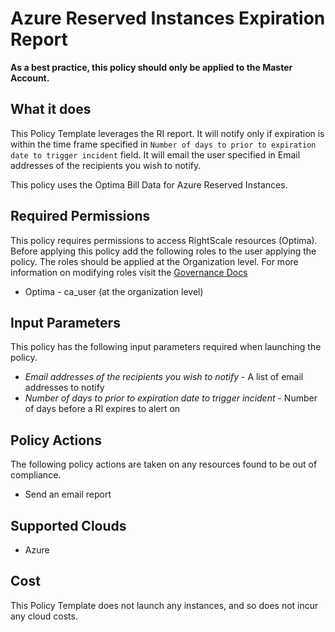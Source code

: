 # Azure Reserved Instances Expiration Report

**As a best practice, this policy should only be applied to the Master Account.**

## What it does

This Policy Template leverages the RI report. It will notify only if expiration is within the time frame specified in `Number of days to prior to expiration date to trigger incident` field. It will email the user specified in Email addresses of the recipients you wish to notify.

This policy uses the Optima Bill Data for Azure Reserved Instances.

## Required Permissions

This policy requires permissions to access RightScale resources (Optima).  Before applying this policy add the following roles to the user applying the policy.  The roles should be applied at the Organization level. For more information on modifying roles visit the [Governance Docs](https://docs.rightscale.com/cm/ref/user_roles.html)

- Optima - ca_user (at the organization level)

## Input Parameters

This policy has the following input parameters required when launching the policy.

- *Email addresses of the recipients you wish to notify* - A list of email addresses to notify
- *Number of days to prior to expiration date to trigger incident* - Number of days before a RI expires to alert on

## Policy Actions

The following policy actions are taken on any resources found to be out of compliance.

- Send an email report

## Supported Clouds

- Azure

## Cost

This Policy Template does not launch any instances, and so does not incur any cloud costs.
